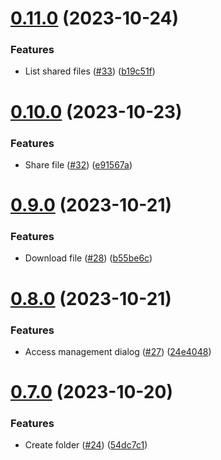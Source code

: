 # [0.11.0](https://github.com/PedroChaparro/alternative-frontend-react/compare/v0.10.0...v0.11.0) (2023-10-24)


### Features

* List shared files ([#33](https://github.com/PedroChaparro/alternative-frontend-react/issues/33)) ([b19c51f](https://github.com/PedroChaparro/alternative-frontend-react/commit/b19c51f733526ecefe01806ea6112aadeb275532))



# [0.10.0](https://github.com/PedroChaparro/alternative-frontend-react/compare/v0.9.0...v0.10.0) (2023-10-23)


### Features

* Share file ([#32](https://github.com/PedroChaparro/alternative-frontend-react/issues/32)) ([e91567a](https://github.com/PedroChaparro/alternative-frontend-react/commit/e91567a7a741e1bc9894753ad40e518d559bef20))



# [0.9.0](https://github.com/PedroChaparro/alternative-frontend-react/compare/v0.8.0...v0.9.0) (2023-10-21)


### Features

* Download file ([#28](https://github.com/PedroChaparro/alternative-frontend-react/issues/28)) ([b55be6c](https://github.com/PedroChaparro/alternative-frontend-react/commit/b55be6cec070a0e50d94c5062eab408d9d9c0e31))



# [0.8.0](https://github.com/PedroChaparro/alternative-frontend-react/compare/v0.7.0...v0.8.0) (2023-10-21)


### Features

* Access management dialog ([#27](https://github.com/PedroChaparro/alternative-frontend-react/issues/27)) ([24e4048](https://github.com/PedroChaparro/alternative-frontend-react/commit/24e40482f1c44e21ab25a52a758b1acf8cf7ef37))



# [0.7.0](https://github.com/PedroChaparro/alternative-frontend-react/compare/v0.6.1...v0.7.0) (2023-10-20)


### Features

* Create folder ([#24](https://github.com/PedroChaparro/alternative-frontend-react/issues/24)) ([54dc7c1](https://github.com/PedroChaparro/alternative-frontend-react/commit/54dc7c15c36fa3b19bad68caed62a6c45e8ccb54))



